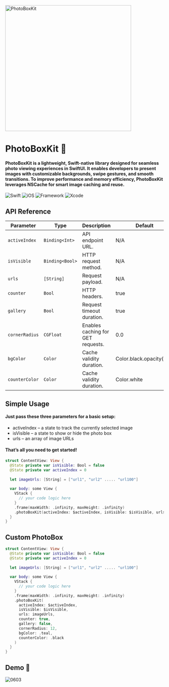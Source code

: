 
<img src="https://github.com/user-attachments/assets/1175c466-58f1-42d8-a986-7c7ec55dcf47" alt="PhotoBoxKit" width="400" height="auto" />


# PhotoBoxKit 🌃

#### PhotoBoxKit is a lightweight, Swift-native library designed for seamless photo viewing experiences in SwiftUI. It enables developers to present images with customizable backgrounds, swipe gestures, and smooth transitions. To improve performance and memory efficiency, PhotoBoxKit leverages NSCache for smart image caching and reuse.

![Swift](https://img.shields.io/badge/Swift-5.9-orange)
![iOS](https://img.shields.io/badge/iOS-16.0%2B-white)
![Framework](https://img.shields.io/badge/Framework-SwiftUI-skyblue)
![Xcode](https://img.shields.io/badge/Xcode-16.3-blue)

## API Reference
 
| Parameter         | Type                 | Description                                           | Default |
|------------------|----------------------|-------------------------------------------------------|---------|
| `activeIndex`       | `Binding<Int>`             | API endpoint URL.                                     | N/A     |
| `isVisible`          | `Binding<Bool>`         | HTTP request method.                                  | N/A     |
| `urls`            | `[String]`            | Request payload.                                      | N/A     |
| `counter`         | `Bool`   | HTTP headers.                                         | true     |
| `gallery` | `Bool`       | Request timeout duration.                             | true     |
| `cornerRadius`        | `CGFloat`               | Enables caching for GET requests.                     | 0.0   |
| `bgColor`     | `Color`       | Cache validity duration.                              | Color.black.opacity(0.9)   |
| `counterColor`     | `Color`       | Cache validity duration.                              | Color.white   |

## Simple Usage
#### Just pass these three parameters for a basic setup:
- activeIndex – a state to track the currently selected image
- isVisible – a state to show or hide the photo box
- urls – an array of image URLs

#### That’s all you need to get started!

```swift
struct ContentView: View {
  @State private var isVisible: Bool = false
  @State private var activeIndex = 0
  
  let imageUrls: [String] = ["url1", "url2" ..... "url100"]
  
  var body: some View {
    VStack {
      // your code logic here
    }
    .frame(maxWidth: .infinity, maxHeight: .infinity)
    .photoBoxKit(activeIndex: $activeIndex, isVisible: $isVisible, urls: imageUrls)
  }
}

```

## Custom PhotoBox

```swift
struct ContentView: View {
  @State private var isVisible: Bool = false
  @State private var activeIndex = 0
  
  let imageUrls: [String] = ["url1", "url2" ..... "url100"]
  
  var body: some View {
    VStack {
      // your code logic here
    }
    .frame(maxWidth: .infinity, maxHeight: .infinity)
    .photoBoxKit(
      activeIndex: $activeIndex,
      isVisible: $isVisible,
      urls: imageUrls,
      counter: true,
      gallery: false,
      cornerRadius: 12,
      bgColor: .teal,
      counterColor: .black
    )
  }
}
```

## Demo 📸

![0603](https://github.com/user-attachments/assets/cbacd0d5-274f-426f-b9cc-12795806e1b1)

